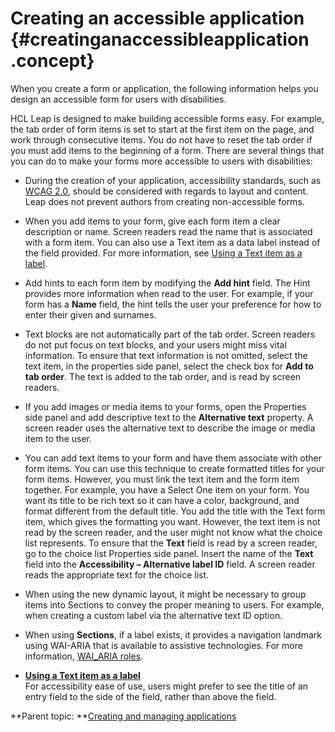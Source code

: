 # Creating an accessible application {#creatinganaccessibleapplication .concept}

When you create a form or application, the following information helps you design an accessible form for users with disabilities.

HCL Leap is designed to make building accessible forms easy. For example, the tab order of form items is set to start at the first item on the page, and work through consecutive items. You do not have to reset the tab order if you must add items to the beginning of a form. There are several things that you can do to make your forms more accessible to users with disabilities:

-   During the creation of your application, accessibility standards, such as [WCAG 2.0](http://www.w3.org/TR/WCAG20/), should be considered with regards to layout and content. Leap does not prevent authors from creating non-accessible forms.
-   When you add items to your form, give each form item a clear description or name. Screen readers read the name that is associated with a form item. You can also use a Text item as a data label instead of the field provided. For more information, see [Using a Text item as a label](ac_using_text_item_as_label.md).
-   Add hints to each form item by modifying the **Add hint** field. The Hint provides more information when read to the user. For example, if your form has a **Name** field, the hint tells the user your preference for how to enter their given and surnames.
-   Text blocks are not automatically part of the tab order. Screen readers do not put focus on text blocks, and your users might miss vital information. To ensure that text information is not omitted, select the text item, in the properties side panel, select the check box for **Add to tab order**. The text is added to the tab order, and is read by screen readers.
-   If you add images or media items to your forms, open the Properties side panel and add descriptive text to the **Alternative text** property. A screen reader uses the alternative text to describe the image or media item to the user.
-   You can add text items to your form and have them associate with other form items. You can use this technique to create formatted titles for your form items. However, you must link the text item and the form item together. For example, you have a Select One item on your form. You want its title to be rich text so it can have a color, background, and format different from the default title. You add the title with the Text form item, which gives the formatting you want. However, the text item is not read by the screen reader, and the user might not know what the choice list represents. To ensure that the **Text** field is read by a screen reader, go to the choice list Properties side panel. Insert the name of the **Text** field into the **Accessibility – Alternative label ID** field. A screen reader reads the appropriate text for the choice list.
-   When using the new dynamic layout, it might be necessary to group items into Sections to convey the proper meaning to users. For example, when creating a custom label via the alternative text ID option.
-   When using **Sections**, if a label exists, it provides a navigation landmark using WAI-ARIA that is available to assistive technologies. For more information, [WAI\_ARIA roles](http://www.w3.org/WAI/PF/aria/roles).

-   **[Using a Text item as a label](ac_using_text_item_as_label.md)**  
For accessibility ease of use, users might prefer to see the title of an entry field to the side of the field, rather than above the field.

**Parent topic: **[Creating and managing applications](cr_creating_and_managing_toc.md)

